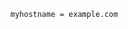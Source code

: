 <!-- layout:code post: 1960-09-24-smtp-installation_installing-postfix -->

```
myhostname = example.com
```
